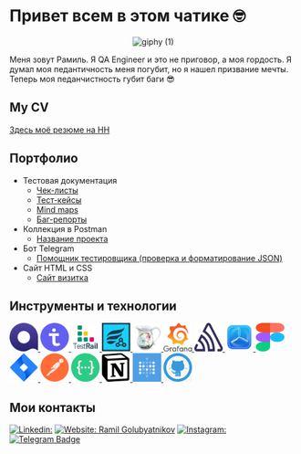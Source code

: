 # Привет всем в этом чатике 🤓

<div align="center">

![giphy (1)](https://user-images.githubusercontent.com/125150116/218581304-162f73d6-20f3-42cb-9cc0-0ec453567cea.gif)

</div>


Меня зовут Рамиль. Я QA Engineer и это не приговор, а моя гордость. Я думал моя педантичность меня погубит, но я нашел призвание мечты. Теперь моя педанчистность губит баги 😎

## My CV 
[Здесь моё резюме на HH](https://hh.ru/resume/c02c0b9aff0bb723110039ed1f564163554631)
## Портфолио 
- Тестовая документация
  -  [Чек-листы](https://ссылочку_сюда)
  -  [Тест-кейсы](https://ссылочку_сюда)
  -  [Mind maps](https://ссылочку_сюда)
  -  [Баг-репорты](https://ссылочку_сюда)
- Коллекция в Postman 
  -  [Название проекта](https://ссылочку_сюда)
- Бот Telegram
  -  [Помощник тестировщика (проверка и форматирование JSON)](https://github.com/Rami-GN/tg_json_bot)
- Сайт HTML и CSS
  -  [Сайт визитка](https://github.com/Rami-GN/CV)
  
## Инструменты и технологии

<p align="left">
<a href="https://qase.io/">
<img src="https://github.com/Rami-GN/Rami-GN/blob/main/icon/Qase.io.png" alt="Qase.io" width="50" height="50" />
</a>
  
<a href="https://testit.software/">
<img src="https://github.com/qajenna/qajenna/blob/main/icons/TestIT.png" alt="TestIT" width="50" height="50" />
</a>
  
<a href="https://www.gurock.com/testrail">
<img src="https://github.com/qajenna/qajenna/blob/main/icons/TestRail.png" alt="TestRail" width="50" height="50" />
</a>
  
<a href="https://marketplace.atlassian.com/apps/1014681/zephyr-squad-test-management-for-jira?tab=overview&hosting=cloud">
<img src="https://github.com/qajenna/qajenna/blob/main/icons/Zephyr.png" alt="Zephyr" width="50" height="50" />
</a>
  
<a href="https://www.charlesproxy.com/">
<img src="https://github.com/Rami-GN/Rami-GN/blob/main/icon/Charles.png" alt="Charles" width="50" height="50" />
</a>

<a href="https://grafana.com/">
<img src="https://github.com/Rami-GN/Rami-GN/blob/main/icon/Grafana.png" alt="Grafana" width="50" height="50" />
</a>

<a href="https://sentry.io/welcome/">
<img src="https://github.com/Rami-GN/Rami-GN/blob/main/icon/Sentry.png" alt="Sentry" width="50" height="50" />
</a>

<a href="https://developer.apple.com/testflight/">
<img src="https://github.com/Rami-GN/Rami-GN/blob/main/icon/Testflight.png" alt="Testflight" width="50" height="50" />
</a> 

<a href="https://figma.com">
<img src="https://github.com/Rami-GN/Rami-GN/blob/main/icon/Figma.svg" alt="Figma" width="50" height="50" /> 
</a>

<a href="https://www.atlassian.com/software/jira">
<img src="https://github.com/Rami-GN/Rami-GN/blob/main/icon/Jira.png" alt="Jira" width="50" height="50" />
</a>
  
<a href="https://www.postman.com/">
<img src="https://github.com/Rami-GN/Rami-GN/blob/main/icon/Postman.png" alt="Postman" width="50" height="50" />
</a>
  
<a href="https://swagger.io/">
<img src="https://github.com/Rami-GN/Rami-GN/blob/main/icon/swagger.png" alt="Swagger" width="50" height="50" />
</a>

<a href="https://www.notion.so/wikis/">
<img src="https://github.com/Rami-GN/Rami-GN/blob/main/icon/Notion-logo.svg.png" alt="Notion" width="50" height="50" />
</a>

<a href="https://www.metabase.com/">
<img src="https://github.com/Rami-GN/Rami-GN/blob/main/icon/images.jpg" alt="Metabase" width="50" height="50" />
</a>

<a href="https://github.com/Rami-GN/">
<img src="https://github.com/Rami-GN/Rami-GN/blob/main/icon/GitHub.png" alt="GitHub" width="50" height="50" />
</a>
  
</p>

## Мои контакты

[![Linkedin: ](https://img.shields.io/badge/-LinkedIn-0e76a8?style=flat-square&logo=Linkedin&logoColor=white)](https://linkedin.com/in)
[![Website: Ramil Golubyatnikov](https://img.shields.io/badge/Website-3b5998?style=flat-square&logo=google-chrome&logoColor=white)](https://rami-gn.github.io)
[![Instagram: ](https://img.shields.io/badge/-Instagram-e4405f?style=flat-square&logo=Instagram&logoColor=white)](https://instagram.com/4yD1k)
[![Telegram Badge](https://img.shields.io/badge/-Telegram-0088cc?style=flat-square&logo=Telegram&logoColor=white)](https://t.me/colddepo)
